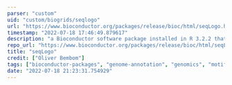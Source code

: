 ```yaml
---
parser: "custom"
uid: "custom/biogrids/seqlogo"
url: "https://www.bioconductor.org/packages/release/bioc/html/seqLogo.html"
timestamp: "2022-07-18 17:46:49.879617"
description: "a Bioconductor software package installed in R 3.2.2 that takes the position weight matrix of a DNA sequence motif and plots the corresponding sequence logo."
repo_url: "https://www.bioconductor.org/packages/release/bioc/html/seqLogo.html"
title: "seqLogo"
credit: ["Oliver Bembom"]
tags: ["bioconductor-packages", "genome-annotation", "genomics", "motif-comparison", "visualization", "visualization"]
date: "2022-07-18 21:23:31.754929"
---
```

